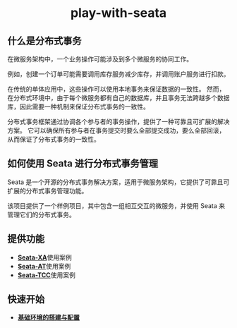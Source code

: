 <h1 align="center">play-with-seata</h1>

## 什么是分布式事务
在微服务架构中，一个业务操作可能涉及到多个微服务的协同工作。

例如，创建一个订单可能需要调用库存服务减少库存，并调用账户服务进行扣款。

在传统的单体应用中，这些操作可以使用本地事务来保证数据的一致性。
然而，在分布式环境中，由于每个微服务都有自己的数据库，并且事务无法跨越多个数据库，因此需要一种机制来保证分布式事务的一致性。

分布式事务框架通过协调各个参与者的事务操作，提供了一种可靠且可扩展的解决方案。
它可以确保所有参与者在事务提交时要么全部提交成功，要么全部回滚，从而保证了分布式事务的一致性。

## 如何使用 Seata 进行分布式事务管理
Seata 是一个开源的分布式事务解决方案，适用于微服务架构，它提供了可靠且可扩展的分布式事务管理功能。

该项目提供了一个样例项目，其中包含一组相互交互的微服务，并使用 Seata 来管理它们的分布式事务。

## 提供功能
- [**Seata-XA**](doc/Seata-XA模式详解.md)使用案例
- [**Seata-AT**](doc/Seata-AT模式详解.md)使用案例
- [**Seata-TCC**](doc/Seata-TCC模式详解.md)使用案例

## 快速开始
- [**基础环境的搭建与配置**](doc/基础环境的搭建与配置.md)